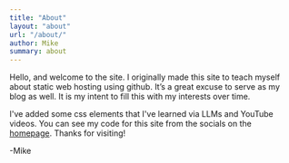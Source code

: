 ```yaml
---
title: "About"
layout: "about"
url: "/about/"
author: Mike
summary: about
---
```


Hello, and welcome to the site. I originally made this site to teach myself about static web hosting using github. It’s a great excuse to serve as my blog as well. It is my intent to fill this with my interests over time.

I've added some css elements that I've learned via LLMs and YouTube videos. You can see my code for this site from the socials on the [homepage](https://blog.virtualbeck.com). Thanks for visiting!

-Mike
